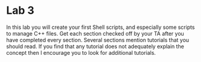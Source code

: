 # Lab 3
In this lab you will create your first Shell scripts, and especially some scripts to manage C++ files. Get each section checked off by your TA after you have completed every section. Several sections mention tutorials that you should read. If you find that any tutorial does not adequately explain the concept then I encourage you to look for additional tutorials.
